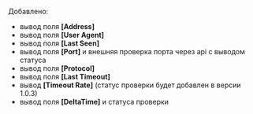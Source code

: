 Добавлено:

- вывод поля **[Address]**
- вывод поля **[User Agent]**
- вывод поля **[Last Seen]**
- вывод поля **[Port]** и внешняя проверка порта через api с выводом статуса
- вывод поля **[Protocol]**
- вывод поля **[Last Timeout]**
- вывод **[Timeout Rate]** (статус проверки будет добавлен в версии 1.0.3)
- вывод поля **[DeltaTime]** и статуса проверки